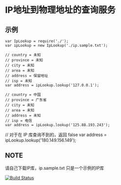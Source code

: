 # IP地址到物理地址的查询服务
## 示例
```
var IpLookup = require('./');
var ipLookup = new IpLookup('./ip.sample.txt');

// country = 未知
// province = 未知
// city = 未知
// area = 未知
// address = 保留地址
// isp = 未知
var address = ipLookup.lookup('127.0.0.1');

// country = 中国
// province = 广东省
// city = 未知
// area = 未知
// address = 未知
// isp = 电信
var address = ipLookup.lookup('125.88.193.243');
```
// 对于在 IP 库查询不到的，返回 false
var address = ipLookup.lookup('180.149.156.149');

## NOTE
请自己下载IP库，ip.sample.txt 只是一个示例的IP库

[![Build Status](https://travis-ci.org/wangwenming/ip-lookup.svg?branch=master)](https://travis-ci.org/wangwenming/ip-lookup)